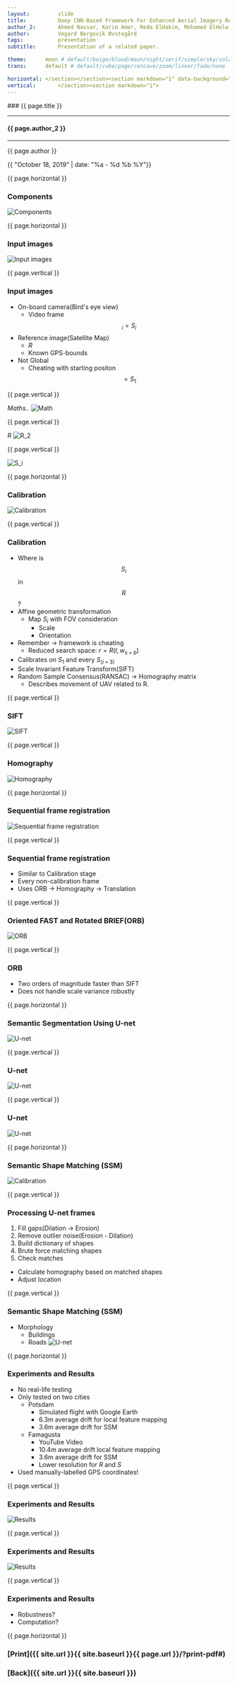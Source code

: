 ```yaml
---
layout:     	slide
title:     		Deep CNN-Based Framework For Enhanced Aerial Imagery Registration with Applications to UAV Geolocalization
author_2:     	Ahmed Nassar, Karim Amer, Reda ElHakim, Mohamed ElHelw
author:     	Vegard Bergsvik Øvstegård
tags:           presentation 
subtitle:    	Presentation of a related paper.

theme:		moon # default/beige/blood/moon/night/serif/simple/sky/solarized
trans:		default # default/cube/page/concave/zoom/linear/fade/none

horizontal:	</section></section><section markdown="1" data-background=""><section markdown="1">
vertical:		</section><section markdown="1">
---
```

<section markdown="1" data-background=""><section markdown="1">
### {{ page.title }}

<hr>

#### {{ page.author_2 }}

<hr>

{{ page.author }}

{{ "October 18, 2019" | date: "%a - %d %b %Y"}}

{{ page.horizontal }}
<!-- Start Writing Below in Markdown -->

### Components

![Components](/img/components.png)

{{ page.horizontal }}

### Input images

![Input images](/img/input_images.png)

{{ page.vertical }}

### Input images

* On-board camera(Bird's eye view)
    * Video frame$$_i = S_{i}$$
* Reference image(Satellite Map)
    * $R$
    * Known GPS-bounds
* Not Global
    * Cheating with starting positon $$= S_1$$ 

{{ page.vertical }}

$Maths..$
![Math](/img/math.png)

{{ page.vertical }}

$R$
![R_2](/img/R.png)

{{ page.vertical }}

![S_i](/img/S_i.png)

{{ page.horizontal }}

### Calibration

![Calibration](/img/calibration.png)

{{ page.vertical }}

### Calibration

* Where is $$S_i$$ in $$R$$?
* Affine geometric transformation
    * Map $S_i$ with FOV consideration 
        * Scale
        * Orientation
* Remember -> framework is cheating
    * Reduced search space: $r = R(l, w_{s+b})$
* Calibrates on $S_1$ and every $S_{(i+3)}$
* Scale Invariant Feature Transform(SIFT)
* Random Sample Consensus(RANSAC) -> Homography matrix
    * Describes movement of UAV related to R.

{{ page.vertical }}

### SIFT

![SIFT](/img/sift.png)

{{ page.vertical }}

### Homography

![Homography](/img/homography.jpg)

{{ page.horizontal }}

### Sequential frame registration

![Sequential frame registration](/img/sfr.png)

{{ page.vertical }}

### Sequential frame registration
* Similar to Calibration stage
* Every non-calibration frame
* Uses ORB -> Homography -> Translation

{{ page.vertical }}

### Oriented FAST and Rotated BRIEF(ORB)

![ORB](/img/orb.png)

{{ page.vertical }}

### ORB
* Two orders of magnitude faster than SIFT
* Does not handle scale variance robustly

{{ page.horizontal }}

### Semantic Segmentation Using U-net

![U-net](/img/unet_segmentation.png)

{{ page.vertical }}

### U-net

![U-net](/img/unet.png)

{{ page.vertical }}

### U-net

![U-net](/img/unet_2.png)

{{ page.horizontal }}

### Semantic Shape Matching (SSM)

![Calibration](/img/components.png)

{{ page.vertical }}

### Processing U-net frames
1. Fill gaps(Dilation -> Erosion)
2. Remove outlier noise(Erosion - Dilation)
3. Build dictionary of shapes
4. Brute force matching shapes
5. Check matches 

* Calculate homography based on matched shapes
* Adjust location 

{{ page.vertical }}

### Semantic Shape Matching (SSM)

* Morphology
    * Buildings
    * Roads
![U-net](/img/unet_3.png)

{{ page.horizontal }}

### Experiments and Results

* No real-life testing
* Only tested on two cities
    * Potsdam 
        * Simulated flight with Google Earth
        * 6.3m average drift for local feature mapping
        * 3.6m average drift for SSM
    * Famagusta 
        * YouTube Video
        * 10.4m average drift local feature mapping
        * 3.6m average drift for SSM
        * Lower resolution for $R$ and $S$
* Used manually-labelled GPS coordinates!

{{ page.vertical }}

### Experiments and Results

![Results](/img/results_1.png)

{{ page.vertical }}

### Experiments and Results

![Results](/img/results_2.png)

{{ page.vertical }}

### Experiments and Results
* Robustness? 
* Computation?

<!-- End Here -->
{{ page.horizontal }}

# [Print]({{ site.url }}{{ site.baseurl }}{{ page.url }}/?print-pdf#)

# [Back]({{ site.url }}{{ site.baseurl }})

</section></section>
